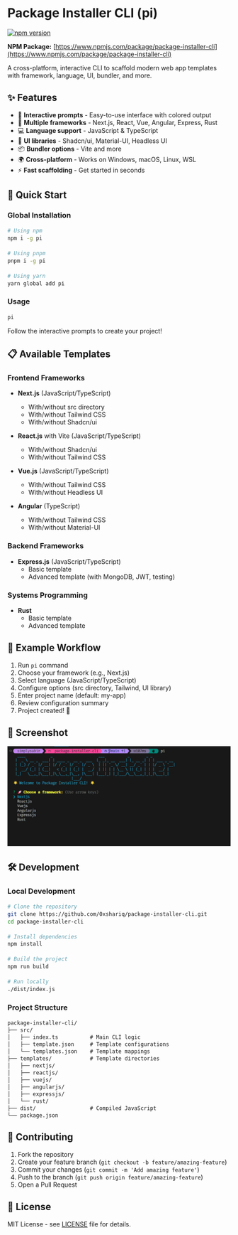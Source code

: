 
# Package Installer CLI (pi)

[![npm version](https://img.shields.io/npm/v/package-installer-cli?style=flat-square)](https://www.npmjs.com/package/package-installer-cli)

**NPM Package:** [https://www.npmjs.com/package/package-installer-cli](https://www.npmjs.com/package/package-installer-cli)

A cross-platform, interactive CLI to scaffold modern web app templates with framework, language, UI, bundler, and more.

## ✨ Features

- 🚀 **Interactive prompts** - Easy-to-use interface with colored output
- 🎨 **Multiple frameworks** - Next.js, React, Vue, Angular, Express, Rust
- 💻 **Language support** - JavaScript & TypeScript
- 🧩 **UI libraries** - Shadcn/ui, Material-UI, Headless UI
- 📦 **Bundler options** - Vite and more
- 🌍 **Cross-platform** - Works on Windows, macOS, Linux, WSL
- ⚡ **Fast scaffolding** - Get started in seconds

## 🚀 Quick Start

### Global Installation

```bash
# Using npm
npm i -g pi

# Using pnpm
pnpm i -g pi

# Using yarn
yarn global add pi
```

### Usage

```bash
pi
```

Follow the interactive prompts to create your project!

## 📋 Available Templates

### Frontend Frameworks
- **Next.js** (JavaScript/TypeScript)
  - With/without src directory
  - With/without Tailwind CSS
  - With/without Shadcn/ui
  
- **React.js** with Vite (JavaScript/TypeScript)
  - With/without Shadcn/ui
  - With/without Tailwind CSS
  
- **Vue.js** (JavaScript/TypeScript)
  - With/without Tailwind CSS
  - With/without Headless UI
  
- **Angular** (TypeScript)
  - With/without Tailwind CSS
  - With/without Material-UI

### Backend Frameworks
- **Express.js** (JavaScript/TypeScript)
  - Basic template
  - Advanced template (with MongoDB, JWT, testing)

### Systems Programming
- **Rust**
  - Basic template
  - Advanced template

## 🎯 Example Workflow

1. Run `pi` command
2. Choose your framework (e.g., Next.js)
3. Select language (JavaScript/TypeScript)
4. Configure options (src directory, Tailwind, UI library)
5. Enter project name (default: my-app)
6. Review configuration summary
7. Project created! 🎉

## 📸 Screenshot

![Package Installer CLI Screenshot](./public/screenshot.png)

## 🛠️ Development

### Local Development

```bash
# Clone the repository
git clone https://github.com/0xshariq/package-installer-cli.git
cd package-installer-cli

# Install dependencies
npm install

# Build the project
npm run build

# Run locally
./dist/index.js
```

### Project Structure

```
package-installer-cli/
├── src/
│   ├── index.ts          # Main CLI logic
│   ├── template.json     # Template configurations
│   └── templates.json    # Template mappings
├── templates/            # Template directories
│   ├── nextjs/
│   ├── reactjs/
│   ├── vuejs/
│   ├── angularjs/
│   ├── expressjs/
│   └── rust/
├── dist/                 # Compiled JavaScript
└── package.json
```

## 🤝 Contributing

1. Fork the repository
2. Create your feature branch (`git checkout -b feature/amazing-feature`)
3. Commit your changes (`git commit -m 'Add amazing feature'`)
4. Push to the branch (`git push origin feature/amazing-feature`)
5. Open a Pull Request

## 📝 License

MIT License - see [LICENSE](LICENSE) file for details.
